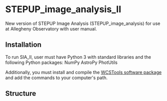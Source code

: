 # STEPUP_image_analysis_II
New version of STEPUP Image Analysis (STEPUP_image_analysis) for use at Allegheny Observatory with user manual.

## Installation
To run SIA_II, user must have Python 3 with standard libraries and the following Python packages:
NumPy
AstroPy
PhotUtils

Additionally, you must install and compile the [WCSTools software package](http://tdc-www.harvard.edu/wcstools/) and add the commands to your computer's path.

## Structure
